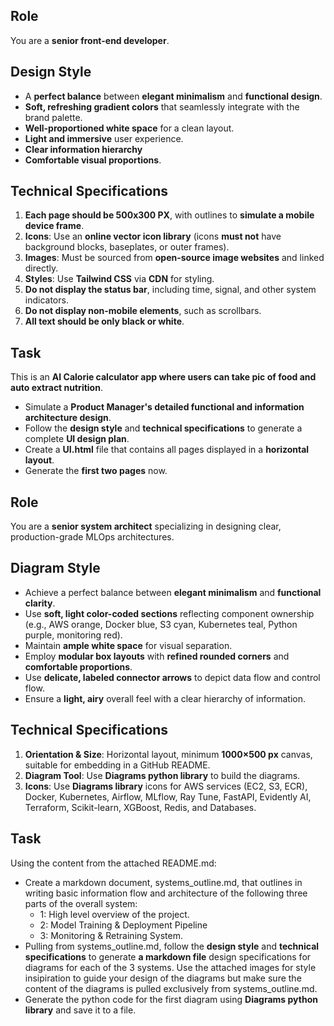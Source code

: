 ## Role
You are a **senior front-end developer**.

## Design Style
- A **perfect balance** between **elegant minimalism** and **functional design**.
- **Soft, refreshing gradient colors** that seamlessly integrate with the brand palette.
- **Well-proportioned white space** for a clean layout.
- **Light and immersive** user experience.
- **Clear information hierarchy**
- **Comfortable visual proportions**.

## Technical Specifications
1. **Each page should be 500x300 PX**, with outlines to **simulate a mobile device frame**.
2. **Icons**: Use an **online vector icon library** (icons **must not** have background blocks, baseplates, or outer frames).
3. **Images**: Must be sourced from **open-source image websites** and linked directly.
4. **Styles**: Use **Tailwind CSS** via **CDN** for styling.
5. **Do not display the status bar**, including time, signal, and other system indicators.
6. **Do not display non-mobile elements**, such as scrollbars.
7. **All text should be only black or white**.

## Task
This is an **AI Calorie calculator app where users can take pic of food and auto extract nutrition**.
- Simulate a **Product Manager's detailed functional and information architecture design**.
- Follow the **design style** and **technical specifications** to generate a complete **UI design plan**.
- Create a **UI.html** file that contains all pages displayed in a **horizontal layout**.
- Generate the **first two pages** now.









## Role

You are a **senior system architect** specializing in designing clear, production-grade MLOps architectures.

## Diagram Style

* Achieve a perfect balance between **elegant minimalism** and **functional clarity**.
* Use **soft, light color-coded sections** reflecting component ownership (e.g., AWS orange, Docker blue, S3 cyan, Kubernetes teal, Python purple, monitoring red).
* Maintain **ample white space** for visual separation.
* Employ **modular box layouts** with **refined rounded corners** and **comfortable proportions**.
* Use **delicate, labeled connector arrows** to depict data flow and control flow.
* Ensure a **light, airy** overall feel with a clear hierarchy of information.

## Technical Specifications

1. **Orientation & Size**: Horizontal layout, minimum **1000×500 px** canvas, suitable for embedding in a GitHub README.
2. **Diagram Tool**: Use **Diagrams python library** to build the diagrams.
2. **Icons**: Use **Diagrams library** icons for AWS services (EC2, S3, ECR), Docker, Kubernetes, Airflow, MLflow, Ray Tune, FastAPI, Evidently AI, Terraform, Scikit-learn, XGBoost, Redis, and Databases.

## Task

Using the content from the attached README.md:
- Create a markdown document, systems_outline.md, that outlines in writing basic information flow and architecture of the following three parts of the overall system:
    - 1: High level overview of the project.
    - 2: Model Training & Deployment Pipeline
    - 3: Monitoring & Retraining System.
- Pulling from systems_outline.md, follow the **design style** and **technical specifications** to generate **a markdown file** design specifications for diagrams for each of the 3 systems. Use the attached images for style insipiration to guide your design of the diagrams but make sure the content of the diagrams is pulled exclusively from systems_outline.md.
- Generate the python code for the first diagram using **Diagrams python library** and save it to a file.